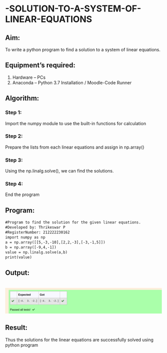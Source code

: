 # -SOLUTION-TO-A-SYSTEM-OF-LINEAR-EQUATIONS
## Aim:
To write a python program to find a solution to a system of linear equations.
## Equipment’s required:
1. 	Hardware – PCs
2. 	Anaconda – Python 3.7 Installation / Moodle-Code Runner
## Algorithm:
### Step 1: 
Import the numpy module to use the built-in functions for calculation
### Step 2: 
Prepare the lists from each linear equations and assign in np.array()
### Step 3: 
Using the np.linalg.solve(), we can find the solutions.
### Step 4: 
End the program
## Program:
```
#Program to find the solution for the given linear equations.
#Developed by: Thrikeswar P
#RegisterNumber: 212222230162
import numpy as np
a = np.array([[5,-3,-10],[2,2,-3],[-3,-1,5]])
b = np.array([-9,4,-1])
value = np.linalg.solve(a,b)
print(value)
```

## Output:
<br>![output](./pe2.png)
## Result: 
Thus the solutions for the linear equations are successfully solved using python program

